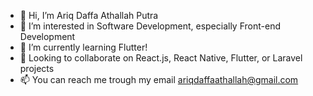 - 👋 Hi, I’m Ariq Daffa Athallah Putra
- 👀 I’m interested in Software Development, especially Front-end Development
- 🌱 I’m currently learning Flutter!
- 💞️ Looking to collaborate on React.js, React Native, Flutter, or Laravel projects
- 📫 You can reach me trough my email ariqdaffaathallah@gmail.com

<!---
ariqd/ariqd is a ✨ special ✨ repository because its `README.md` (this file) appears on your GitHub profile.
You can click the Preview link to take a look at your changes.
--->
